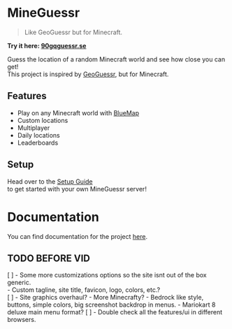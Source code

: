 # MineGuessr

> Like GeoGuessr but for Minecraft.

**Try it here: [90gqguessr.se](https://90gqguessr.se)**

Guess the location of a random Minecraft world and see how close you can get!  
This project is inspired by [GeoGuessr](https://www.geoguessr.com/), but for Minecraft.  

## Features
- Play on any Minecraft world with [BlueMap](https://bluemap.bluecolored.de/)
- Custom locations
- Multiplayer
- Daily locations
- Leaderboards

## Setup

Head over to the [Setup Guide](https://docs.90gqguessr.se/guide/)  
to get started with your own MineGuessr server!  

# Documentation

You can find documentation for the project [here](https://docs.90gqguessr.se).

## TODO BEFORE VID
[ ] - Some more customizations options so the site isnt out of the box generic.  
      - Custom tagline, site title, favicon, logo, colors, etc.?  
[ ] - Site graphics overhaul?
      - More Minecrafty?
      - Bedrock like style, buttons, simple colors, big screenshot backdrop in menus.
      - Mariokart 8 deluxe main menu format?
[ ] - Double check all the features/ui in different browsers.